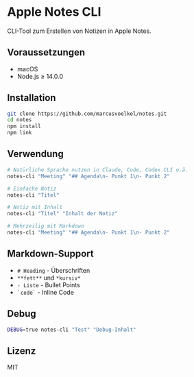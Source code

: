 # Apple Notes CLI

CLI-Tool zum Erstellen von Notizen in Apple Notes.

## Voraussetzungen

- macOS
- Node.js ≥ 14.0.0

## Installation

```bash
git clone https://github.com/marcusvoelkel/notes.git
cd notes
npm install
npm link
```

## Verwendung

```bash
# Natürliche Sprache nutzen in Claude, Code, Codex CLI o.ä.
notes-cli "Meeting" "## Agenda\n- Punkt 1\n- Punkt 2"

# Einfache Notiz
notes-cli "Titel"

# Notiz mit Inhalt
notes-cli "Titel" "Inhalt der Notiz"

# Mehrzeilig mit Markdown
notes-cli "Meeting" "## Agenda\n- Punkt 1\n- Punkt 2"
```

## Markdown-Support

- `# Heading` - Überschriften
- `**fett**` und `*kursiv*`
- `- Liste` - Bullet Points
- `` `code` `` - Inline Code

## Debug

```bash
DEBUG=true notes-cli "Test" "Debug-Inhalt"
```

## Lizenz

MIT